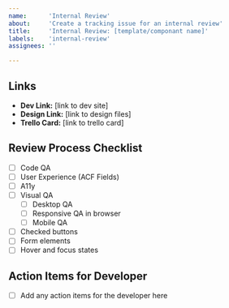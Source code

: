 ```yaml
---
name:      'Internal Review'
about:     'Create a tracking issue for an internal review'
title:     'Internal Review: [template/componant name]'
labels:    'internal-review'
assignees: ''

---
```


<!--
	Please fill out the following information as completely as possible.

	Please note the specific template/component in the Title above.

	Please delete anything that does not apply for you!

	Note: These comments won't show up when you submit the issue.
-->

## Links

- **Dev Link:** [link to dev site]
- **Design Link:** [link to design files]
- **Trello Card:** [link to trello card]

## Review Process Checklist 
<!-- (completed by reviewer) -->
- [ ] Code QA
- [ ] User Experience (ACF Fields)
- [ ] A11y
- [ ] Visual QA
    - [ ] Desktop QA
    - [ ] Responsive QA in browser
    - [ ] Mobile QA
- [ ] Checked buttons 
- [ ] Form elements
- [ ] Hover and focus states

## Action Items for Developer
<!-- (completed by developer) -->
- [ ] Add any action items for the developer here
